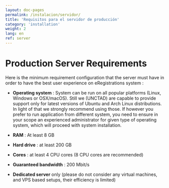 ```yaml
---
layout: doc-pages
permalink: /instalacion/servidor/
title: 'Requisitos para el servidor de producción'
category: 'installation'
weight: 2
lang: en
ref: server
---
```


# Production Server Requirements

Here is the minimum requirement configuration that the server must have in order to have the best user experience on eRegistrations system : 

- **Operating system** : System can be run on all popular platforms (Linux, Windows or OSX/macOS). Still we (UNCTAD) are capable to provide support only for latest versions of Ubuntu and Arch Linux distributions. In light of that we strongly recommend using those. If however you prefer to run application from different system, you need to ensure in your scope an experienced administrator for given type of operating system, which  will proceed with system installation.

- **RAM** : At least 8 GB

- **Hard drive** : at least 200 GB 

- **Cores** : at least 4 CPU cores  (8 CPU cores are recommended)

- **Guaranteed bandwidth** : 200 Mbit/s

- **Dedicated server** only (please do not consider any virtual machines, and VPS based setups, their efficiency is limited)
